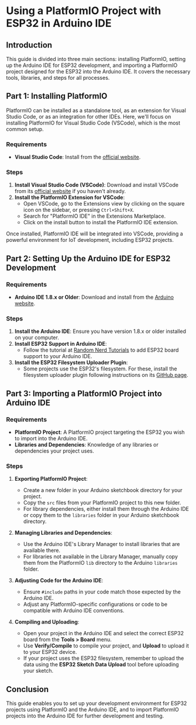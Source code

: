 
# Using a PlatformIO Project with ESP32 in Arduino IDE

## Introduction

This guide is divided into three main sections: installing PlatformIO, setting up the Arduino IDE for ESP32 development, and importing a PlatformIO project designed for the ESP32 into the Arduino IDE. It covers the necessary tools, libraries, and steps for all processes.

## Part 1: Installing PlatformIO

PlatformIO can be installed as a standalone tool, as an extension for Visual Studio Code, or as an integration for other IDEs. Here, we'll focus on installing PlatformIO for Visual Studio Code (VSCode), which is the most common setup.

### Requirements

- **Visual Studio Code**: Install from the [official website](https://code.visualstudio.com/).

### Steps

1. **Install Visual Studio Code (VSCode)**: Download and install VSCode from its [official website](https://code.visualstudio.com/) if you haven't already.
2. **Install the PlatformIO Extension for VSCode**:
   - Open VSCode, go to the Extensions view by clicking on the square icon on the sidebar, or pressing `Ctrl+Shift+X`.
   - Search for "PlatformIO IDE" in the Extensions Marketplace.
   - Click on the install button to install the PlatformIO IDE extension.

Once installed, PlatformIO IDE will be integrated into VSCode, providing a powerful environment for IoT development, including ESP32 projects.

## Part 2: Setting Up the Arduino IDE for ESP32 Development

### Requirements

- **Arduino IDE 1.8.x or Older**: Download and install from the [Arduino website](https://www.arduino.cc/en/software).

### Steps

1. **Install the Arduino IDE**: Ensure you have version 1.8.x or older installed on your computer.
2. **Install ESP32 Support in Arduino IDE**:
   - Follow the tutorial at [Random Nerd Tutorials](https://randomnerdtutorials.com/installing-the-esp32-board-in-arduino-ide-windows-instructions/) to add ESP32 board support to your Arduino IDE.
3. **Install the ESP32 Filesystem Uploader Plugin**:
   - Some projects use the ESP32's filesystem. For these, install the filesystem uploader plugin following instructions on its [GitHub page](https://github.com/me-no-dev/arduino-esp32fs-plugin).

## Part 3: Importing a PlatformIO Project into Arduino IDE

### Requirements

- **PlatformIO Project**: A PlatformIO project targeting the ESP32 you wish to import into the Arduino IDE.
- **Libraries and Dependencies**: Knowledge of any libraries or dependencies your project uses.

### Steps

1. **Exporting PlatformIO Project**:
   - Create a new folder in your Arduino sketchbook directory for your project.
   - Copy the `src` files from your PlatformIO project to this new folder.
   - For library dependencies, either install them through the Arduino IDE or copy them to the `libraries` folder in your Arduino sketchbook directory.

2. **Managing Libraries and Dependencies**:
   - Use the Arduino IDE's Library Manager to install libraries that are available there.
   - For libraries not available in the Library Manager, manually copy them from the PlatformIO `lib` directory to the Arduino `libraries` folder.

3. **Adjusting Code for the Arduino IDE**:
   - Ensure `#include` paths in your code match those expected by the Arduino IDE.
   - Adjust any PlatformIO-specific configurations or code to be compatible with Arduino IDE conventions.

4. **Compiling and Uploading**:
   - Open your project in the Arduino IDE and select the correct ESP32 board from the **Tools > Board** menu.
   - Use **Verify/Compile** to compile your project, and **Upload** to upload it to your ESP32 device.
   - If your project uses the ESP32 filesystem, remember to upload the data using the **ESP32 Sketch Data Upload** tool before uploading your sketch.

## Conclusion

This guide enables you to set up your development environment for ESP32 projects using PlatformIO and the Arduino IDE, and to import PlatformIO projects into the Arduino IDE for further development and testing.

